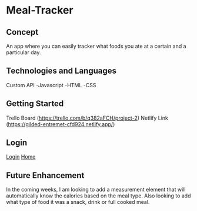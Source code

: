 # Meal-Tracker

## Concept
An app where you can easily tracker what foods you ate at a certain and a particular day. 

## Technologies and Languages
Custom API
-Javascript
-HTML
-CSS

## Getting Started
Trello Board (https://trello.com/b/q382aFCH/project-2)
Netlify Link (https://gilded-entremet-cfd924.netlify.app/)
## Login
[Login](file:///Users/oluwadolapo/Pictures/Photos%20Library.photoslibrary/originals/E/EDB2184D-BED0-4B10-8582-F1EAA7C81094.png)
[Home](file:///Users/oluwadolapo/Desktop/Screen%20Shot%202022-10-24%20at%2010.41.36%20AM.png)

## Future Enhancement
In the coming weeks, I am looking to add a measurement element that will automatically know the calories based on the meal type. Also looking to add what type of food it was 
a snack, drink or full cooked meal.
